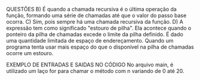 QUESTÕES
B) É quando a chamada recursiva é o última operação da função, formando uma série de chamadas
até que o valor do passo base ocorra.
C) Sim, pois sempre há uma chamada recursiva da função.
D) A expressão tem como significado "estouro de pilha". Ela acontece quando o ponteiro 
da pilha de chamadas excede o limite da pilha definido. É dado uma quantidade limitada de espaço
de endereçamento. Quando um programa tenta usar mais espaço do que o disponível na pilha de chamadas ocorre
um estouro.

EXEMPLO DE ENTRADAS E SAIDAS NO CÓDIGO
No arquivo main, é utilizado um laço for para chamar o método com n variando de 0 até 20.
